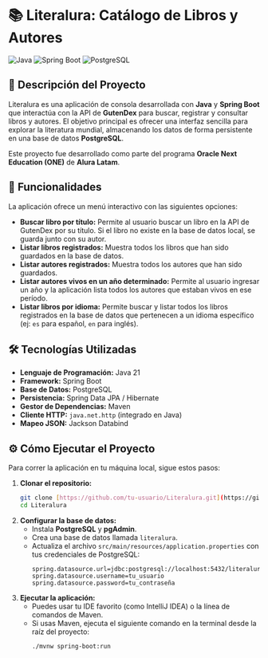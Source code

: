 # 📚 Literalura: Catálogo de Libros y Autores

![Java](https://img.shields.io/badge/Java-ED8B00?style=for-the-badge&logo=openjdk&logoColor=white)
![Spring Boot](https://img.shields.io/badge/Spring_Boot-F2F4F9?style=for-the-badge&logo=spring-boot)
![PostgreSQL](https://img.shields.io/badge/PostgreSQL-316192?style=for-the-badge&logo=postgresql&logoColor=white)

## 📝 Descripción del Proyecto

Literalura es una aplicación de consola desarrollada con **Java** y **Spring Boot** que interactúa con la API de **GutenDex** para buscar, registrar y consultar libros y autores. El objetivo principal es ofrecer una interfaz sencilla para explorar la literatura mundial, almacenando los datos de forma persistente en una base de datos **PostgreSQL**.

Este proyecto fue desarrollado como parte del programa **Oracle Next Education (ONE)** de **Alura Latam**.

## 🚀 Funcionalidades

La aplicación ofrece un menú interactivo con las siguientes opciones:

- **Buscar libro por título:** Permite al usuario buscar un libro en la API de GutenDex por su título. Si el libro no existe en la base de datos local, se guarda junto con su autor.
- **Listar libros registrados:** Muestra todos los libros que han sido guardados en la base de datos.
- **Listar autores registrados:** Muestra todos los autores que han sido guardados.
- **Listar autores vivos en un año determinado:** Permite al usuario ingresar un año y la aplicación lista todos los autores que estaban vivos en ese período.
- **Listar libros por idioma:** Permite buscar y listar todos los libros registrados en la base de datos que pertenecen a un idioma específico (ej: `es` para español, `en` para inglés).

## 🛠️ Tecnologías Utilizadas

- **Lenguaje de Programación:** Java 21
- **Framework:** Spring Boot
- **Base de Datos:** PostgreSQL
- **Persistencia:** Spring Data JPA / Hibernate
- **Gestor de Dependencias:** Maven
- **Cliente HTTP:** `java.net.http` (integrado en Java)
- **Mapeo JSON:** Jackson Databind

## ⚙️ Cómo Ejecutar el Proyecto

Para correr la aplicación en tu máquina local, sigue estos pasos:

1.  **Clonar el repositorio:**
    ```bash
    git clone [https://github.com/tu-usuario/Literalura.git](https://github.com/tu-usuario/Literalura.git)
    cd Literalura
    ```
2.  **Configurar la base de datos:**
    * Instala **PostgreSQL** y **pgAdmin**.
    * Crea una base de datos llamada `literalura`.
    * Actualiza el archivo `src/main/resources/application.properties` con tus credenciales de PostgreSQL:
        ```properties
        spring.datasource.url=jdbc:postgresql://localhost:5432/literalura
        spring.datasource.username=tu_usuario
        spring.datasource.password=tu_contraseña
        ```
3.  **Ejecutar la aplicación:**
    * Puedes usar tu IDE favorito (como IntelliJ IDEA) o la línea de comandos de Maven.
    * Si usas Maven, ejecuta el siguiente comando en la terminal desde la raíz del proyecto:
        ```bash
        ./mvnw spring-boot:run
        ```
